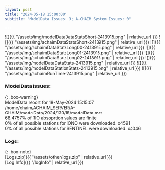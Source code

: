 ```yaml
---
layout: post
title: "2024-05-18 15:00:00"
subtitle: "ModelData Issues: 3; A-CHAIM System Issues: 0"

---
```


![]({{ "/assets/img/modelDataDataStatsShort-2413915.png" | relative_url }})
![]({{ "/assets/img/achaimDataStatsShort-2413915.png" | relative_url }})
![]({{ "/assets/img/achaimDataStatsLong00-2413915.png" | relative_url }})
![]({{ "/assets/img/achaimDataStatsLong01-2413915.png" | relative_url }})
![]({{ "/assets/img/achaimDataStatsLong02-2413915.png" | relative_url }})
![]({{ "/assets/img/modelDataDataStats-2413915.png" | relative_url }})
![]({{ "/assets/img/modelDataStationStats-2413915.png" | relative_url }})
![]({{ "/assets/img/achaimRunTime-2413915.png" | relative_url }})


### ModelData Issues:  
  
{: .box-warning}  
 ModelData report for 18-May-2024 15:15:07   
 /home/chaim/ACHAIM_SERVER/A-CHAIM/modelData/2024/139/15/modelData.mat   
 68.4757% of RIO absoprtion values are finite   
 0% of all possible stations for IONO were downloaded. x4591   
 0% of all possible stations for SENTINEL were downloaded. x4046   
  


### Logs:  
  
{: .box-note}  
[Logs.zip]({{ "/assets/other/logs.zip" | relative_url }})  
[Log Info]({{ "/logInfo" | relative_url }})  
